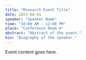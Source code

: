 ```yaml
---
title: "Research Event Title"
date: 2023-08-01
speaker: "Speaker Name"
time: "10:00 AM - 12:00 PM"
place: "Conference Room A"
abstract: "Abstract of the event."
bio: "Biography of the speaker."
---
```


Event content goes here.

